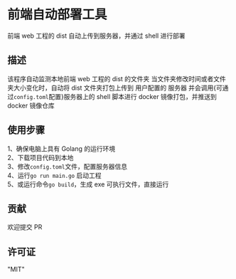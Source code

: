 # 前端自动部署工具

前端 web 工程的 dist 自动上传到服务器，并通过 shell 进行部署

## 描述

该程序自动监测本地前端 web 工程的 dist 的文件夹
当文件夹修改时间或者文件夹大小变化时，自动将 dist 文件夹打包上传到 用户配置的 服务器
并会调用{可通过`config.toml`配置}服务器上的 shell 脚本进行 docker 镜像打包，并推送到 docker 镜像仓库

## 使用步骤

1、确保电脑上具有 Golang 的运行环境  
2、下载项目代码到本地  
3、修改`config.toml`文件，配置服务器信息  
4、运行`go run main.go` 启动工程  
5、或运行命令`go build`，生成 exe 可执行文件，直接运行  

## 贡献

欢迎提交 PR

## 许可证

"MIT"
